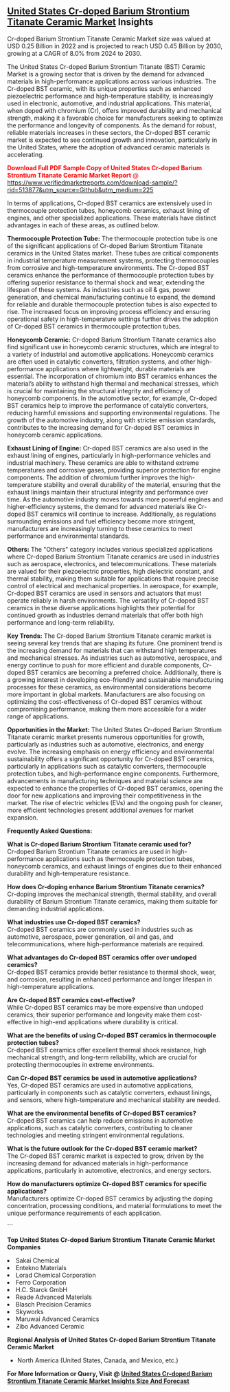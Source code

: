 <h2><a href="https://www.verifiedmarketreports.com/download-sample/?rid=513877&amp;utm_source=Github&amp;utm_medium=225" target="_blank">United States Cr-doped Barium Strontium Titanate Ceramic Market</a> Insights</h2><p>Cr-doped Barium Strontium Titanate Ceramic Market size was valued at USD 0.25 Billion in 2022 and is projected to reach USD 0.45 Billion by 2030, growing at a CAGR of 8.0% from 2024 to 2030.</p><p> <p>The United States Cr-doped Barium Strontium Titanate (BST) Ceramic Market is a growing sector that is driven by the demand for advanced materials in high-performance applications across various industries. The Cr-doped BST ceramic, with its unique properties such as enhanced piezoelectric performance and high-temperature stability, is increasingly used in electronic, automotive, and industrial applications. This material, when doped with chromium (Cr), offers improved durability and mechanical strength, making it a favorable choice for manufacturers seeking to optimize the performance and longevity of components. As the demand for robust, reliable materials increases in these sectors, the Cr-doped BST ceramic market is expected to see continued growth and innovation, particularly in the United States, where the adoption of advanced ceramic materials is accelerating. <p><span class=""><span style="color: #ff0000;"><strong>Download Full PDF Sample Copy of United States Cr-doped Barium Strontium Titanate Ceramic Market Report</strong> @ </span><a href="https://www.verifiedmarketreports.com/download-sample/?rid=513877&amp;utm_source=Github&amp;utm_medium=225" target="_blank">https://www.verifiedmarketreports.com/download-sample/?rid=513877&amp;utm_source=Github&amp;utm_medium=225</a></span></p></p> <p>In terms of applications, Cr-doped BST ceramics are extensively used in thermocouple protection tubes, honeycomb ceramics, exhaust lining of engines, and other specialized applications. These materials have distinct advantages in each of these areas, as outlined below.</p> <p><strong>Thermocouple Protection Tube:</strong> The thermocouple protection tube is one of the significant applications of Cr-doped Barium Strontium Titanate ceramics in the United States market. These tubes are critical components in industrial temperature measurement systems, protecting thermocouples from corrosive and high-temperature environments. The Cr-doped BST ceramics enhance the performance of thermocouple protection tubes by offering superior resistance to thermal shock and wear, extending the lifespan of these systems. As industries such as oil & gas, power generation, and chemical manufacturing continue to expand, the demand for reliable and durable thermocouple protection tubes is also expected to rise. The increased focus on improving process efficiency and ensuring operational safety in high-temperature settings further drives the adoption of Cr-doped BST ceramics in thermocouple protection tubes. <p><strong>Honeycomb Ceramic:</strong> Cr-doped Barium Strontium Titanate ceramics also find significant use in honeycomb ceramic structures, which are integral to a variety of industrial and automotive applications. Honeycomb ceramics are often used in catalytic converters, filtration systems, and other high-performance applications where lightweight, durable materials are essential. The incorporation of chromium into BST ceramics enhances the material’s ability to withstand high thermal and mechanical stresses, which is crucial for maintaining the structural integrity and efficiency of honeycomb components. In the automotive sector, for example, Cr-doped BST ceramics help to improve the performance of catalytic converters, reducing harmful emissions and supporting environmental regulations. The growth of the automotive industry, along with stricter emission standards, contributes to the increasing demand for Cr-doped BST ceramics in honeycomb ceramic applications. <p><strong>Exhaust Lining of Engine:</strong> Cr-doped BST ceramics are also used in the exhaust lining of engines, particularly in high-performance vehicles and industrial machinery. These ceramics are able to withstand extreme temperatures and corrosive gases, providing superior protection for engine components. The addition of chromium further improves the high-temperature stability and overall durability of the material, ensuring that the exhaust linings maintain their structural integrity and performance over time. As the automotive industry moves towards more powerful engines and higher-efficiency systems, the demand for advanced materials like Cr-doped BST ceramics will continue to increase. Additionally, as regulations surrounding emissions and fuel efficiency become more stringent, manufacturers are increasingly turning to these ceramics to meet performance and environmental standards. <p><strong>Others:</strong> The "Others" category includes various specialized applications where Cr-doped Barium Strontium Titanate ceramics are used in industries such as aerospace, electronics, and telecommunications. These materials are valued for their piezoelectric properties, high dielectric constant, and thermal stability, making them suitable for applications that require precise control of electrical and mechanical properties. In aerospace, for example, Cr-doped BST ceramics are used in sensors and actuators that must operate reliably in harsh environments. The versatility of Cr-doped BST ceramics in these diverse applications highlights their potential for continued growth as industries demand materials that offer both high performance and long-term reliability. <p><strong>Key Trends:</strong> The Cr-doped Barium Strontium Titanate ceramic market is seeing several key trends that are shaping its future. One prominent trend is the increasing demand for materials that can withstand high temperatures and mechanical stresses. As industries such as automotive, aerospace, and energy continue to push for more efficient and durable components, Cr-doped BST ceramics are becoming a preferred choice. Additionally, there is a growing interest in developing eco-friendly and sustainable manufacturing processes for these ceramics, as environmental considerations become more important in global markets. Manufacturers are also focusing on optimizing the cost-effectiveness of Cr-doped BST ceramics without compromising performance, making them more accessible for a wider range of applications. <p><strong>Opportunities in the Market:</strong> The United States Cr-doped Barium Strontium Titanate ceramic market presents numerous opportunities for growth, particularly as industries such as automotive, electronics, and energy evolve. The increasing emphasis on energy efficiency and environmental sustainability offers a significant opportunity for Cr-doped BST ceramics, particularly in applications such as catalytic converters, thermocouple protection tubes, and high-performance engine components. Furthermore, advancements in manufacturing techniques and material science are expected to enhance the properties of Cr-doped BST ceramics, opening the door for new applications and improving their competitiveness in the market. The rise of electric vehicles (EVs) and the ongoing push for cleaner, more efficient technologies present additional avenues for market expansion. <p><strong>Frequently Asked Questions:</strong></p> <p><strong>What is Cr-doped Barium Strontium Titanate ceramic used for?</strong><br>Cr-doped Barium Strontium Titanate ceramics are used in high-performance applications such as thermocouple protection tubes, honeycomb ceramics, and exhaust linings of engines due to their enhanced durability and high-temperature resistance.</p> <p><strong>How does Cr-doping enhance Barium Strontium Titanate ceramics?</strong><br>Cr-doping improves the mechanical strength, thermal stability, and overall durability of Barium Strontium Titanate ceramics, making them suitable for demanding industrial applications.</p> <p><strong>What industries use Cr-doped BST ceramics?</strong><br>Cr-doped BST ceramics are commonly used in industries such as automotive, aerospace, power generation, oil and gas, and telecommunications, where high-performance materials are required.</p> <p><strong>What advantages do Cr-doped BST ceramics offer over undoped ceramics?</strong><br>Cr-doped BST ceramics provide better resistance to thermal shock, wear, and corrosion, resulting in enhanced performance and longer lifespan in high-temperature applications.</p> <p><strong>Are Cr-doped BST ceramics cost-effective?</strong><br>While Cr-doped BST ceramics may be more expensive than undoped ceramics, their superior performance and longevity make them cost-effective in high-end applications where durability is critical.</p> <p><strong>What are the benefits of using Cr-doped BST ceramics in thermocouple protection tubes?</strong><br>Cr-doped BST ceramics offer excellent thermal shock resistance, high mechanical strength, and long-term reliability, which are crucial for protecting thermocouples in extreme environments.</p> <p><strong>Can Cr-doped BST ceramics be used in automotive applications?</strong><br>Yes, Cr-doped BST ceramics are used in automotive applications, particularly in components such as catalytic converters, exhaust linings, and sensors, where high-temperature and mechanical stability are needed.</p> <p><strong>What are the environmental benefits of Cr-doped BST ceramics?</strong><br>Cr-doped BST ceramics can help reduce emissions in automotive applications, such as catalytic converters, contributing to cleaner technologies and meeting stringent environmental regulations.</p> <p><strong>What is the future outlook for the Cr-doped BST ceramic market?</strong><br>The Cr-doped BST ceramic market is expected to grow, driven by the increasing demand for advanced materials in high-performance applications, particularly in automotive, electronics, and energy sectors.</p> <p><strong>How do manufacturers optimize Cr-doped BST ceramics for specific applications?</strong><br>Manufacturers optimize Cr-doped BST ceramics by adjusting the doping concentration, processing conditions, and material formulations to meet the unique performance requirements of each application.</p> ```</p><p><strong>Top United States Cr-doped Barium Strontium Titanate Ceramic Market Companies</strong></p><div data-test-id=""><p><li>Sakai Chemical</li><li> Entekno Materials</li><li> Lorad Chemical Corporation</li><li> Ferro Corporation</li><li> H.C. Starck GmbH</li><li> Reade Advanced Materials</li><li> Blasch Precision Ceramics</li><li> Skyworks</li><li> Maruwai Advanced Ceramics</li><li> Zibo Advanced Ceramic</li></p><div><strong>Regional Analysis of&nbsp;United States Cr-doped Barium Strontium Titanate Ceramic Market</strong></div><ul><li dir="ltr"><p dir="ltr">North America&nbsp;(United States, Canada, and Mexico, etc.)</p></li></ul><p><strong>For More Information or Query, Visit @&nbsp;</strong><strong><a href="https://www.verifiedmarketreports.com/product/cr-doped-barium-strontium-titanate-ceramic-market-size-and-forecast/?utm_source=Github&amp;utm_medium=225" target="_blank">United States Cr-doped Barium Strontium Titanate Ceramic Market Insights Size And Forecast</a></strong></p></div>
